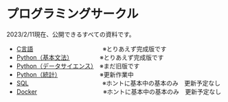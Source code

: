 # プログラミングサークル

2023/2/11現在、公開できるすべての資料です。

- [C言語](https://github.com/kiryu-3/prosa/tree/main/C) 　　　　　 　　　　　　※とりあえず完成版です
- [Python（基本文法）](https://kiryu-3.github.io/Prmn2023_DS/python-basic/index.html#0)　　　　　※とりあえず完成版です 
- [Python（データサイエンス）](https://kiryu-3.github.io/Prmn2023_DS/python-ds/index.html#0)　※まだ旧版です
- [Python（統計）](https://kiryu-3.github.io/prosa/python-stats/index.html#0)　　　　　　　※更新作業中
- [SQL](https://github.com/kiryu-3/prosa/tree/main/SQL)　　　　　　　　　　　　 ※ホントに基本中の基本のみ　更新予定なし
- [Docker](https://github.com/kiryu-3/prosa/tree/main/Docker)　　　　　　　　　　　※ホントに基本中の基本のみ　更新予定なし

